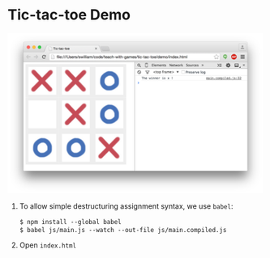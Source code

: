 # Tic-tac-toe Demo

![screen](screen.png)

1. To allow simple destructuring assignment syntax, we use `babel`:

    ```
    $ npm install --global babel
    $ babel js/main.js --watch --out-file js/main.compiled.js
    ```

1. Open `index.html`

